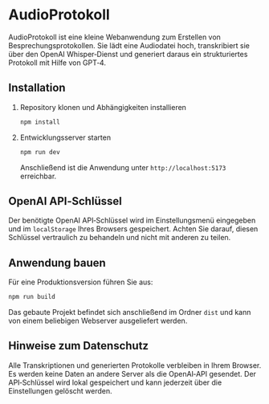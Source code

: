 # AudioProtokoll

AudioProtokoll ist eine kleine Webanwendung zum Erstellen von Besprechungsprotokollen. Sie lädt eine Audiodatei hoch, transkribiert sie über den OpenAI Whisper‑Dienst und generiert daraus ein strukturiertes Protokoll mit Hilfe von GPT‑4.

## Installation

1. Repository klonen und Abhängigkeiten installieren
   ```bash
   npm install
   ```
2. Entwicklungsserver starten
   ```bash
   npm run dev
   ```
   Anschließend ist die Anwendung unter `http://localhost:5173` erreichbar.

## OpenAI API‑Schlüssel

Der benötigte OpenAI API‑Schlüssel wird im Einstellungsmenü eingegeben und im `localStorage` Ihres Browsers gespeichert. Achten Sie darauf, diesen Schlüssel vertraulich zu behandeln und nicht mit anderen zu teilen.

## Anwendung bauen

Für eine Produktionsversion führen Sie aus:

```bash
npm run build
```

Das gebaute Projekt befindet sich anschließend im Ordner `dist` und kann von einem beliebigen Webserver ausgeliefert werden.

## Hinweise zum Datenschutz

Alle Transkriptionen und generierten Protokolle verbleiben in Ihrem Browser. Es werden keine Daten an andere Server als die OpenAI‑API gesendet. Der API‑Schlüssel wird lokal gespeichert und kann jederzeit über die Einstellungen gelöscht werden.
